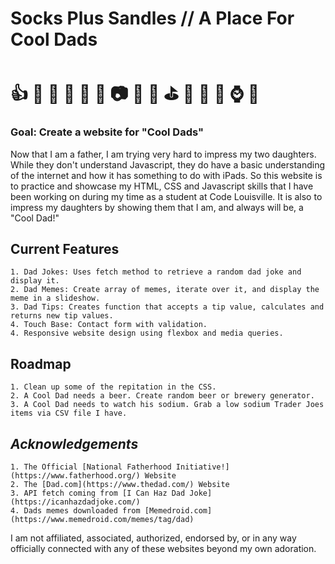 # **Socks Plus Sandles // A Place For Cool Dads**  
# :thumbsup: :hammer: :necktie: :walking: :beers: :doughnut: :camera: :briefcase: :wrench: :golf: :punch: :older_man: :dog: :watch: :hamburger:

### Goal: Create a website for "Cool Dads"
Now that I am a father, I am trying very hard to impress my two daughters. While they don't understand Javascript, they do have a basic understanding of the internet and how it has something to do with iPads. So this website is to practice and showcase my HTML, CSS and Javascript skills that I have been working on during my time as a student at Code Louisville. It is also to impress my daughters by showing them that I am, and always will be, a "Cool Dad!"   

## Current Features 
    1. Dad Jokes: Uses fetch method to retrieve a random dad joke and display it.
    2. Dad Memes: Create array of memes, iterate over it, and display the meme in a slideshow. 
    3. Dad Tips: Creates function that accepts a tip value, calculates and returns new tip values. 
    4. Touch Base: Contact form with validation.
    4. Responsive website design using flexbox and media queries.

## Roadmap
    1. Clean up some of the repitation in the CSS. 
    2. A Cool Dad needs a beer. Create random beer or brewery generator.
    3. A Cool Dad needs to watch his sodium. Grab a low sodium Trader Joes items via CSV file I have.

## *Acknowledgements*
    1. The Official [National Fatherhood Initiative!](https://www.fatherhood.org/) Website 
    2. The [Dad.com](https://www.thedad.com/) Website
    3. API fetch coming from [I Can Haz Dad Joke](https://icanhazdadjoke.com/)
    4. Dads memes downloaded from [Memedroid.com](https://www.memedroid.com/memes/tag/dad)

I am not affiliated, associated, authorized, endorsed by, or in any way officially connected with any of these websites beyond my own adoration.